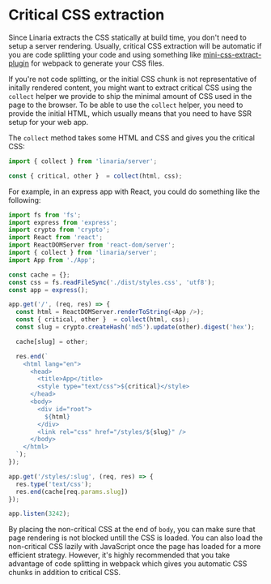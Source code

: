# Critical CSS extraction

Since Linaria extracts the CSS statically at build time, you don't need to setup a server rendering. Usually, critical CSS extraction will be automatic if you are code splitting your code and using something like [mini-css-extract-plugin](https://github.com/webpack-contrib/mini-css-extract-plugin) for webpack to generate your CSS files.

If you're not code splitting, or the initial CSS chunk is not representative of initally rendered content, you might want to extract critical CSS using the `collect` helper we provide to ship the minimal amount of CSS used in the page to the browser. To be able to use the `collect` helper, you need to provide the initial HTML, which usually means that you need to have SSR setup for your web app.

The `collect` method takes some HTML and CSS and gives you the critical CSS:

```js
import { collect } from 'linaria/server';

const { critical, other }  = collect(html, css);
```

For example, in an express app with React, you could do something like the following:

```js
import fs from 'fs';
import express from 'express';
import crypto from 'crypto';
import React from 'react';
import ReactDOMServer from 'react-dom/server';
import { collect } from 'linaria/server';
import App from './App';

const cache = {};
const css = fs.readFileSync('./dist/styles.css', 'utf8');
const app = express();

app.get('/', (req, res) => {
  const html = ReactDOMServer.renderToString(<App />);
  const { critical, other }  = collect(html, css);
  const slug = crypto.createHash('md5').update(other).digest('hex');

  cache[slug] = other;

  res.end(`
    <html lang="en">
      <head>
        <title>App</title>
        <style type="text/css">${critical}</style>
      </head>
      <body>
        <div id="root">
          ${html}
        </div>
        <link rel="css" href="/styles/${slug}" />
      </body>
    </html>
  `);
});

app.get('/styles/:slug', (req, res) => {
  res.type('text/css');
  res.end(cache[req.params.slug])
});

app.listen(3242);
```

By placing the non-critical CSS at the end of `body`, you can make sure that page rendering is not blocked untill the CSS is loaded. You can also load the non-critical CSS lazily with JavaScript once the page has loaded for a more efficient strategy. However, it's highly recommended that you take advantage of code splitting in webpack which gives you automatic CSS chunks in addition to critical CSS.
